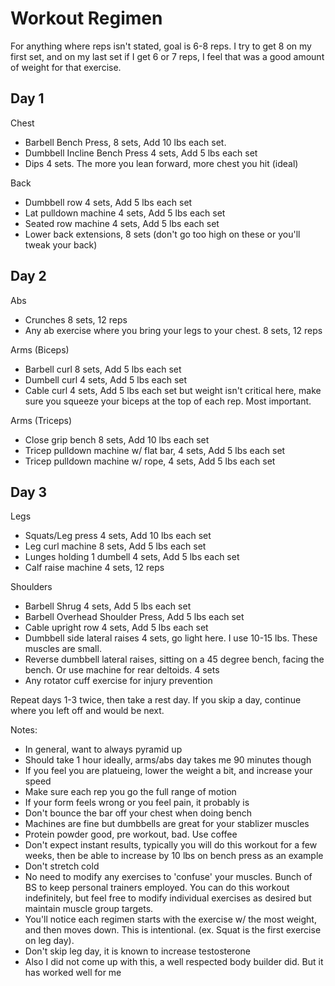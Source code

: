 # Workout Regimen

For anything where reps isn't stated, goal is 6-8 reps. I try to get 8 on my first set, and on my last set if I get 6 or 7 reps, I feel that was a good amount of weight for that exercise.

## Day 1
Chest
* Barbell Bench Press, 8 sets, Add 10 lbs each set.
* Dumbbell Incline Bench Press 4 sets, Add 5 lbs each set
* Dips 4 sets. The more you lean forward, more chest you hit (ideal)

Back
* Dumbbell row 4 sets, Add 5 lbs each set
* Lat pulldown machine 4 sets, Add 5 lbs each set
* Seated row machine 4 sets, Add 5 lbs each set
* Lower back extensions, 8 sets (don't go too high on these or you'll tweak your back)

## Day 2
Abs
* Crunches 8 sets, 12 reps
* Any ab exercise where you bring your legs to your chest. 8 sets, 12 reps

Arms (Biceps)
* Barbell curl 8 sets, Add 5 lbs each set
* Dumbell curl 4 sets, Add 5 lbs each set
* Cable curl 4 sets, Add 5 lbs each set but weight isn't critical here, make sure you squeeze your biceps at the top of each rep. Most important.

Arms (Triceps)
* Close grip bench 8 sets, Add 10 lbs each set
* Tricep pulldown machine w/ flat bar, 4 sets, Add 5 lbs each set
* Tricep pulldown machine w/ rope, 4 sets, Add 5 lbs each set

## Day 3
Legs
* Squats/Leg press 4 sets, Add 10 lbs each set
* Leg curl machine 8 sets, Add 5 lbs each set
* Lunges holding 1 dumbell 4 sets, Add 5 lbs each set
* Calf raise machine 4 sets, 12 reps

Shoulders
* Barbell Shrug 4 sets, Add 5 lbs each set
* Barbell Overhead Shoulder Press, Add 5 lbs each set
* Cable upright row 4 sets, Add 5 lbs each set
* Dumbbell side lateral raises 4 sets, go light here. I use 10-15 lbs. These muscles are small.
* Reverse dumbbell lateral raises, sitting on a 45 degree bench, facing the bench. Or use machine for rear deltoids. 4 sets
* Any rotator cuff exercise for injury prevention

Repeat days 1-3 twice, then take a rest day. If you skip a day, continue where you left off and would be next. 

Notes:
* In general, want to always pyramid up
* Should take 1 hour ideally, arms/abs day takes me 90 minutes though
* If you feel you are platueing, lower the weight a bit, and increase your speed
* Make sure each rep you go the full range of motion
* If your form feels wrong or you feel pain, it probably is
* Don't bounce the bar off your chest when doing bench
* Machines are fine but dumbbells are great for your stablizer muscles
* Protein powder good, pre workout, bad. Use coffee 
* Don't expect instant results, typically you will do this workout for a few weeks, then be able to increase by 10 lbs on bench press as an example
* Don't stretch cold
* No need to modify any exercises to 'confuse' your muscles. Bunch of BS to keep personal trainers employed. You can do this workout indefinitely, but feel free to modify individual exercises as desired but maintain muscle group targets.
* You'll notice each regimen starts with the exercise w/ the most weight, and then moves down. This is intentional. (ex. Squat is the first exercise on leg day).
* Don't skip leg day, it is known to increase testosterone 
* Also I did not come up with this, a well respected body builder did. But it has worked well for me
